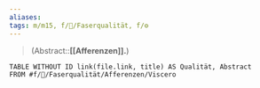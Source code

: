 ```yaml
---
aliases: 
tags: m/m15, f/🧠/Faserqualität, f/⚙️
---
```

> (Abstract::**[[Afferenzen]].**)
```dataview
TABLE WITHOUT ID link(file.link, title) AS Qualität, Abstract
FROM #f/🧠/Faserqualität/Afferenzen/Viscero 
```
